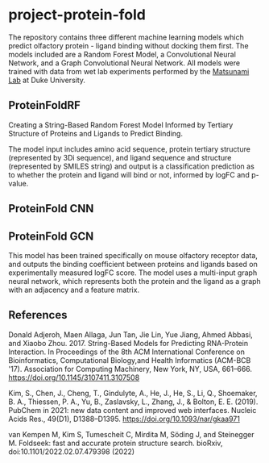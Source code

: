 # project-protein-fold
The repository contains three different machine learning models which predict olfactory protein - ligand binding without docking them first. The models included are a Random Forest Model, a Convolutional Neural Network, and a Graph Convolutional Neural Network. All models were trained with data from wet lab experiments performed by the [Matsunami Lab](https://mgm.duke.edu/matsunami-lab) at Duke University. 

## ProteinFoldRF
Creating a String-Based Random Forest Model Informed by Tertiary Structure of Proteins and Ligands to Predict Binding.

The model input includes amino acid sequence, protein tertiary structure (represented by 3Di sequence), and ligand sequence and structure (represented by SMILES string) and output is a classification prediction as to whether the protein and ligand will bind or not, informed by logFC and p-value. 

## ProteinFold CNN

## ProteinFold GCN
This model has been trained specifically on mouse olfactory receptor data, and outputs the binding coefficient between proteins and ligands based on experimentally measured logFC score. The model uses a multi-input graph neural network, which represents both the protein and the ligand as a graph with an adjacency and a feature matrix. 

## References

Donald Adjeroh, Maen Allaga, Jun Tan, Jie Lin, Yue Jiang, Ahmed Abbasi, and Xiaobo Zhou. 2017. String-Based Models for Predicting RNA-Protein Interaction. In Proceedings of the 8th ACM International Conference on Bioinformatics, Computational Biology,and Health Informatics (ACM-BCB '17). Association for Computing Machinery, New York, NY, USA, 661–666. https://doi.org/10.1145/3107411.3107508

Kim, S., Chen, J., Cheng, T., Gindulyte, A., He, J., He, S., Li, Q., Shoemaker, B. A., Thiessen, P. A., Yu, B., Zaslavsky, L., Zhang, J., & Bolton, E. E. (2019). PubChem in 2021: new data content and improved web interfaces. Nucleic Acids Res., 49(D1), D1388–D1395. https://doi.org/10.1093/nar/gkaa971

van Kempen M, Kim S, Tumescheit C, Mirdita M, Söding J, and Steinegger M. Foldseek: fast and accurate protein structure search. bioRxiv, doi:10.1101/2022.02.07.479398 (2022)
